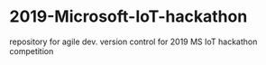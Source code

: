 # 2019-Microsoft-IoT-hackathon
repository for agile dev. version control for 2019 MS IoT hackathon competition
